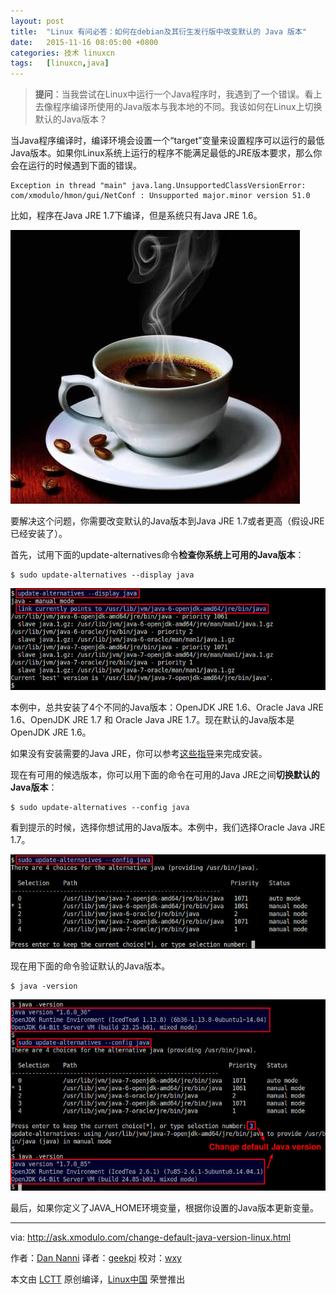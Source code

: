 ```yaml
---
layout: post
title:	"Linux 有问必答：如何在debian及其衍生发行版中改变默认的 Java 版本"
date:	2015-11-16 08:05:00 +0800 
categories:	技术 linuxcn 
tags:	[linuxcn,java]
---
```




> 
> **提问**：当我尝试在Linux中运行一个Java程序时，我遇到了一个错误。看上去像程序编译所使用的Java版本与我本地的不同。我该如何在Linux上切换默认的Java版本？
> 
> 
> 


当Java程序编译时，编译环境会设置一个“target”变量来设置程序可以运行的最低Java版本。如果你Linux系统上运行的程序不能满足最低的JRE版本要求，那么你会在运行的时候遇到下面的错误。



```
Exception in thread "main" java.lang.UnsupportedClassVersionError: com/xmodulo/hmon/gui/NetConf : Unsupported major.minor version 51.0

```

比如，程序在Java JRE 1.7下编译，但是系统只有Java JRE 1.6。


![](/Asserts/Images/album/201511/16/001124yixixswnwri0kryr.jpg)


要解决这个问题，你需要改变默认的Java版本到Java JRE 1.7或者更高（假设JRE已经安装了）。


首先，试用下面的update-alternatives命令**检查你系统上可用的Java版本**：



```
$ sudo update-alternatives --display java

```

![](/Asserts/Images/album/201511/16/001134bkktx3x859cscu5f.jpg)


本例中，总共安装了4个不同的Java版本：OpenJDK JRE 1.6、Oracle Java JRE 1.6、OpenJDK JRE 1.7 和 Oracle Java JRE 1.7。现在默认的Java版本是OpenJDK JRE 1.6。


如果没有安装需要的Java JRE，你可以参考[这些指导](http://ask.xmodulo.com/install-java-runtime-linux.html)来完成安装。


现在有可用的候选版本，你可以用下面的命令在可用的Java JRE之间**切换默认的Java版本**：



```
$ sudo update-alternatives --config java

```

看到提示的时候，选择你想试用的Java版本。本例中，我们选择Oracle Java JRE 1.7。


![](/Asserts/Images/album/201511/16/001134edxwy2dd9l9ya2tw.jpg)


现在用下面的命令验证默认的Java版本。



```
$ java -version

```

![](/Asserts/Images/album/201511/16/001135i0aq1cwjxt5wj9qj.jpg)


最后，如果你定义了JAVA\_HOME环境变量，根据你设置的Java版本更新变量。




---


via: <http://ask.xmodulo.com/change-default-java-version-linux.html>


作者：[Dan Nanni](http://ask.xmodulo.com/author/nanni) 译者：[geekpi](https://github.com/geekpi) 校对：[wxy](https://github.com/wxy)


本文由 [LCTT](https://github.com/LCTT/TranslateProject) 原创编译，[Linux中国](https://linux.cn/) 荣誉推出
